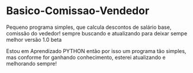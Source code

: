 # Basico-Comissao-Vendedor
Pequeno programa simples, que calcula descontos de salário base,  comissão do vededor!
sempre buscando e atualizando para deixar sempe melhor
versão 1.0 beta

Estou em Aprendizado PYTHON então por isso um programa tão simples, mas conforme for ganhando conhecimento, esterei atualizando e melhorando sempre!

